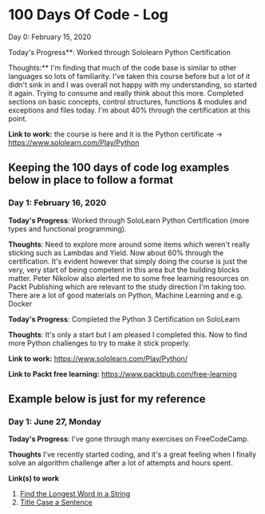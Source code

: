 # 100 Days Of Code - Log

Day 0: February 15, 2020

Today's Progress**: Worked through Sololearn Python Certification

Thoughts:** I'm finding that much of the code base is similar to other languages so lots of familiarity.  I've taken this course before but a lot of it didn't sink in and I was overall not happy with my understanding, so started it again. Trying to consume and really think about this more. Completed sections on basic concepts, control structures, functions & modules and exceptions and files today.  I'm about 40% through the certification at this point.

**Link to work:** the course is here and it is the Python certificate -> https://www.sololearn.com/Play/Python

## Keeping the 100 days of code log examples below in place to follow a format

### Day 1: February 16, 2020

**Today's Progress**: Worked through SoloLearn Python Certification (more types and functional programming). 

**Thoughts**: Need to explore more around some items which weren't really sticking such as Lambdas and Yield.  Now about 60% through the certification. It's evident however that simply doing the course is just the very, very start of being competent in this area but the building blocks matter.  Peter Nikolow also alerted me to some free learning resources on Packt Publishing which are relevant to the study direction I'm taking too. There are a lot of good materials on Python, Machine Learning and e.g. Docker 

**Today's Progress**: Completed the Python 3 Certification on SoloLearn

**Thoughts**: It's only a start but I am pleased I completed this.  Now to find more Python challenges to try to make it stick properly.

**Link to work:**  https://www.sololearn.com/Play/Python/

**Link to Packt free learning:** https://www.packtpub.com/free-learning

## Example below is just for my reference

### Day 1: June 27, Monday

**Today's Progress**: I've gone through many exercises on FreeCodeCamp.

**Thoughts** I've recently started coding, and it's a great feeling when I finally solve an algorithm challenge after a lot of attempts and hours spent.

**Link(s) to work**
1. [Find the Longest Word in a String](https://www.freecodecamp.com/challenges/find-the-longest-word-in-a-string)
2. [Title Case a Sentence](https://www.freecodecamp.com/challenges/title-case-a-sentence)
